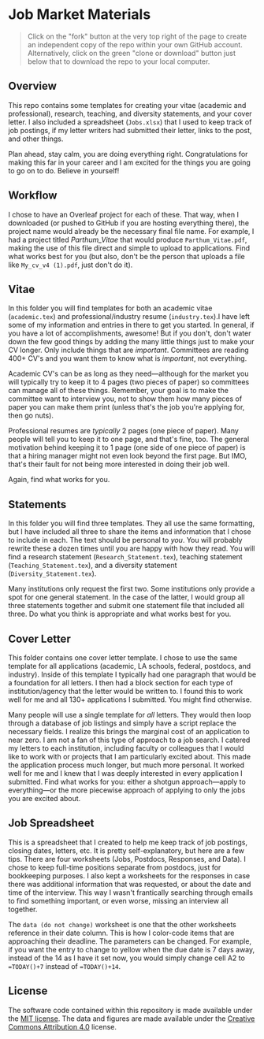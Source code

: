 # Job Market Materials

> Click on the "fork" button at the very top right of the page to create an independent copy of the repo within your own GitHub account. Alternatively, click on the green "clone or download" button just below that to download the repo to your local computer.

## Overview

This repo contains some templates for creating your vitae (academic and professional), research, teaching, and diversity statements, and your cover letter. I also included a spreadsheet (`Jobs.xlsx`) that I used to keep track of job postings, if my letter writers had submitted their letter, links to the post, and other things. 

Plan ahead, stay calm, you are doing everything right. Congratulations for making this far in your career and I am excited for the things you are going to go on to do. Believe in yourself!

## Workflow

I chose to have an Overleaf project for each of these. That way, when I downloaded (or pushed to GitHub if you are hosting everything there), the project name would already be the necessary final file name. For example, I had a project titled *Parthum_Vitae* that would produce `Parthum_Vitae.pdf`, making the use of this file direct and simple to upload to applications. Find what works best for you (but also, don't be the person that uploads a file like `My_cv_v4 (1).pdf`, just don't do it).

## Vitae

In this folder you will find templates for both an academic vitae (`academic.tex`) and professional/industry resume (`industry.tex`).I have left some of my information and entries in there to get you started. In general, if you have a lot of accomplishments, awesome! But if you don't, don't water down the few good things by adding the many little things just to make your CV longer. Only include things that are *important*. Committees are reading 400+ CV's and you want them to know what is *important*, not everything. 

Academic CV's can be as long as they need—although for the market you will typically try to keep it to 4 pages (two pieces of paper) so committees can manage all of these things. Remember, your goal is to make the committee want to interview you, not to show them how many pieces of paper you can make them print (unless that's the job you're applying for, then go nuts).

Professional resumes are *typically* 2 pages (one piece of paper). Many people will tell you to keep it to one page, and that's fine, too. The general motivation behind keeping it to 1 page (one side of one piece of paper) is that a hiring manager might not even look beyond the first page. But IMO, that's their fault for not being more interested in doing their job well.

Again, find what works for you. 

## Statements

In this folder you will find three templates. They all use the same formatting, but I have included all three to share the items and information that I chose to include in each. The text should be personal to *you*. You will probably rewrite these a dozen times until you are happy with how they read. You will find a research statement (`Research_Statement.tex`), teaching statement (`Teaching_Statement.tex`), and a diversity statement (`Diversity_Statement.tex`). 

Many institutions only request the first two. Some institutions only provide a spot for one general statement. In the case of the latter, I would group all three statements together and submit one statement file that included all three. Do what you think is appropriate and what works best for you.

## Cover Letter

This folder contains one cover letter template. I chose to use the same template for all applications (academic, LA schools, federal, postdocs, and industry). Inside of this template I typically had one paragraph that would be a foundation for all letters. I then had a block section for each type of institution/agency that the letter would be written to. I found this to work well for me and all 130+ applications I submitted. You might find otherwise.

Many people will use a single template for *all* letters. They would then loop through a database of job listings and simply have a script replace the necessary fields. I realize this brings the marginal cost of an application to near zero. I am not a fan of this type of approach to a job search. I catered my letters to each institution, including faculty or colleagues that I would like to work with or projects that I am particularly excited about. This made the application process much longer, but much more personal. It worked well for me and I knew that I was deeply interested in every application I submitted. Find what works for you: either a shotgun approach—apply to everything—or the more piecewise approach of applying to only the jobs you are excited about.

## Job Spreadsheet

This is a spreadsheet that I created to help me keep track of job postings, closing dates, letters, etc. It is pretty self-explanatory, but here are a few tips. There are four worksheets (Jobs, Postdocs, Responses, and Data). I chose to keep full-time positions separate from postdocs, just for bookkeeping purposes. I also kept a worksheets for the responses in case there was additional information that was requested, or about the date and time of the interview. This way I wasn't frantically searching through emails to find something important, or even worse, missing an interview all together. 

The `data (do not change)` worksheet is one that the other worksheets reference in their date column. This is how I color-code items that are approaching their deadline. The parameters can be changed. For example, if you want the entry to change to yellow when the due date is 7 days away, instead of the 14 as I have it set now, you would simply change cell A2 to `=TODAY()+7` instead of `=TODAY()+14`.  

## License

The software code contained within this repository is made available under the [MIT license](http://opensource.org/licenses/mit-license.php). The data and figures are made available under the [Creative Commons Attribution 4.0](https://creativecommons.org/licenses/by/4.0/) license.
